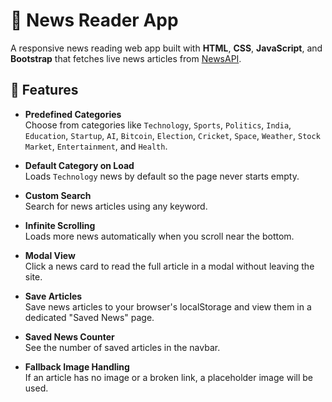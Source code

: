 # 📰 News Reader App

A responsive news reading web app built with **HTML**, **CSS**, **JavaScript**, and **Bootstrap** that fetches live news articles from [NewsAPI](https://newsapi.org/).

## 📌 Features

- **Predefined Categories**  
  Choose from categories like `Technology`, `Sports`, `Politics`, `India`, `Education`, `Startup`, `AI`, `Bitcoin`, `Election`, `Cricket`, `Space`, `Weather`, `Stock Market`, `Entertainment`, and `Health`.

- **Default Category on Load**  
  Loads `Technology` news by default so the page never starts empty.


- **Custom Search**  
  Search for news articles using any keyword.

- **Infinite Scrolling**  
  Loads more news automatically when you scroll near the bottom.

- **Modal View**  
  Click a news card to read the full article in a modal without leaving the site.

- **Save Articles**  
  Save news articles to your browser's localStorage and view them in a dedicated "Saved News" page.

- **Saved News Counter**  
  See the number of saved articles in the navbar.

- **Fallback Image Handling**  
  If an article has no image or a broken link, a placeholder image will be used.



